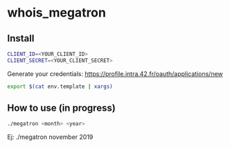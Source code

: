 # whois_megatron

## Install

```sh
CLIENT_ID=<YOUR_CLIENT_ID>
CLIENT_SECRET=<YOUR_CLIENT_SECRET>
```
Generate your credentials: https://profile.intra.42.fr/oauth/applications/new


```sh
export $(cat env.template | xargs)
```

## How to use (in progress)
```sh
./megatron <month> <year>
```
Ej: ./megatron november 2019
